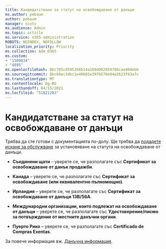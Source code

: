 ```yaml
---
title: Кандидатстване за статут на освобождаване от данъци
ms.author: pebaum
author: pebaum
manager: scotv
ms.audience: Admin
ms.topic: article
ms.service: o365-administration
ROBOTS: NOINDEX, NOFOLLOW
localization_priority: Priority
ms.collection: Adm_O365
ms.custom:
- "1500034"
- "4895"
ms.openlocfilehash: 0bc705cd595268b14a169d002859706cae404ebb
ms.sourcegitcommit: 8bc60ec34bc1e40685e3976576e04a2623f63a7c
ms.translationtype: MT
ms.contentlocale: bg-BG
ms.lasthandoff: 04/15/2021
ms.locfileid: "51821283"
---
```

# <a name="apply-for-tax-exempt-status"></a>Кандидатстване за статут на освобождаване от данъци

Трябва да сте готови с документацията по-долу. Ще трябва да [подадете искане за обслужване](https://docs.microsoft.com/microsoft-365/admin/contact-support-for-business-products) за установяване на статута на освобождаване от данъци.

- **Съединени щати** – уверете се, че разполагате със **Сертификат за освобождаване от данък продажби**.

- **Канада** – уверете се, че разполагате със **Сертификат за освобождаване (или еквивалентно пълномощно)**.

- **Ирландия** – уверете се, че разполагате със **Сертификат за освобождаване от данъци 13B/56A**.

- **Международни организации, които подлежат на освобождаване от данъци** – уверете се, че разполагате със **Удостоверение/писмо за потвърждение от местните данъчни органи**.

- **Пуерто Рико** – уверете се, че разполагате със **Certificado de Compras Exentas**.

За повече информация вж. [Данъчна информация](https://docs.microsoft.com/microsoft-365/commerce/billing-and-payments/tax-information).
